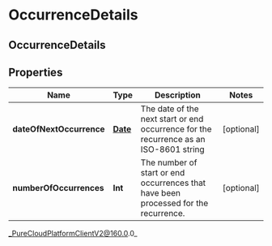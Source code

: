 # OccurrenceDetails

## OccurrenceDetails

## Properties

|Name | Type | Description | Notes|
|------------ | ------------- | ------------- | -------------|
| **dateOfNextOccurrence** | [**Date**](Date) | The date of the next start or end occurrence for the recurrence as an ISO-8601 string | [optional] |
| **numberOfOccurrences** | **Int** | The number of start or end occurrences that have been processed for the recurrence. | [optional] |



_PureCloudPlatformClientV2@160.0.0_
